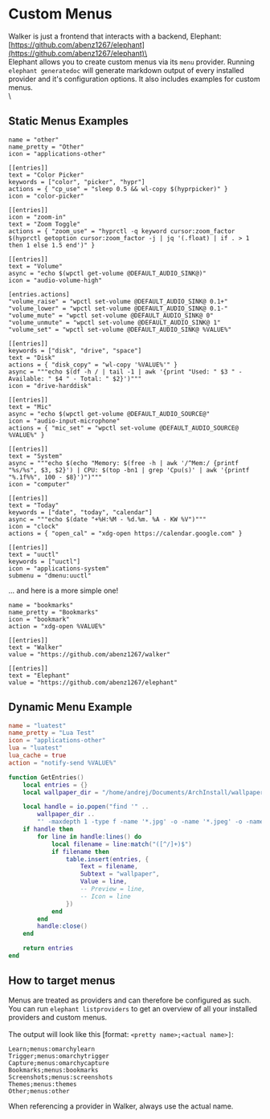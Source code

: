 # Custom Menus

Walker is just a frontend that interacts with a backend, Elephant: [https://github.com/abenz1267/elephant](https://github.com/abenz1267/elephant)\
\
Elephant allows you to create custom menus via its `menu` provider. Running `elephant generatedoc` will generate markdown output of every installed provider and it's configuration options. It also includes examples for custom menus.\
\

## Static Menus Examples

```
name = "other"
name_pretty = "Other"
icon = "applications-other"

[[entries]]
text = "Color Picker"
keywords = ["color", "picker", "hypr"]
actions = { "cp_use" = "sleep 0.5 && wl-copy $(hyprpicker)" }
icon = "color-picker"

[[entries]]
icon = "zoom-in"
text = "Zoom Toggle"
actions = { "zoom_use" = "hyprctl -q keyword cursor:zoom_factor $(hyprctl getoption cursor:zoom_factor -j | jq '(.float) | if . > 1 then 1 else 1.5 end')" }

[[entries]]
text = "Volume"
async = "echo $(wpctl get-volume @DEFAULT_AUDIO_SINK@)"
icon = "audio-volume-high"

[entries.actions]
"volume_raise" = "wpctl set-volume @DEFAULT_AUDIO_SINK@ 0.1+"
"volume_lower" = "wpctl set-volume @DEFAULT_AUDIO_SINK@ 0.1-"
"volume_mute" = "wpctl set-volume @DEFAULT_AUDIO_SINK@ 0"
"volume_unmute" = "wpctl set-volume @DEFAULT_AUDIO_SINK@ 1"
"volume_set" = "wpctl set-volume @DEFAULT_AUDIO_SINK@ %VALUE%"

[[entries]]
keywords = ["disk", "drive", "space"]
text = "Disk"
actions = { "disk_copy" = "wl-copy '%VALUE%'" }
async = """echo $(df -h / | tail -1 | awk '{print "Used: " $3 " - Available: " $4 " - Total: " $2}')"""
icon = "drive-harddisk"

[[entries]]
text = "Mic"
async = "echo $(wpctl get-volume @DEFAULT_AUDIO_SOURCE@"
icon = "audio-input-microphone"
actions = { "mic_set" = "wpctl set-volume @DEFAULT_AUDIO_SOURCE@ %VALUE%" }

[[entries]]
text = "System"
async = """echo $(echo "Memory: $(free -h | awk '/^Mem:/ {printf "%s/%s", $3, $2}') | CPU: $(top -bn1 | grep 'Cpu(s)' | awk '{printf "%.1f%%", 100 - $8}')")"""
icon = "computer"

[[entries]]
text = "Today"
keywords = ["date", "today", "calendar"]
async = """echo $(date "+%H:%M - %d.%m. %A - KW %V")"""
icon = "clock"
actions = { "open_cal" = "xdg-open https://calendar.google.com" }

[[entries]]
text = "uuctl"
keywords = ["uuctl"]
icon = "applications-system"
submenu = "dmenu:uuctl"

```

... and here is a more simple one!

```
name = "bookmarks"
name_pretty = "Bookmarks"
icon = "bookmark"
action = "xdg-open %VALUE%"

[[entries]]
text = "Walker"
value = "https://github.com/abenz1267/walker"

[[entries]]
text = "Elephant"
value = "https://github.com/abenz1267/elephant"
```

## Dynamic Menu Example

```toml
name = "luatest"
name_pretty = "Lua Test"
icon = "applications-other"
lua = "luatest"
lua_cache = true
action = "notify-send %VALUE%"
```

```lua
function GetEntries()
    local entries = {}
    local wallpaper_dir = "/home/andrej/Documents/ArchInstall/wallpapers"

    local handle = io.popen("find '" ..
        wallpaper_dir ..
        "' -maxdepth 1 -type f -name '*.jpg' -o -name '*.jpeg' -o -name '*.png' -o -name '*.gif' -o -name '*.bmp' -o -name '*.webp' 2>/dev/null")
    if handle then
        for line in handle:lines() do
            local filename = line:match("([^/]+)$")
            if filename then
                table.insert(entries, {
                    Text = filename,
                    Subtext = "wallpaper",
                    Value = line,
                    -- Preview = line,
                    -- Icon = line
                })
            end
        end
        handle:close()
    end

    return entries
end
```

## How to target menus

Menus are treated as providers and can therefore be configured as such. You can run `elephant listproviders` to get an overview of all your installed providers and custom menus.\
\
The output will look like this \[format: `<pretty name>;<actual name>]`:

```
Learn;menus:omarchylearn
Trigger;menus:omarchytrigger
Capture;menus:omarchycapture
Bookmarks;menus:bookmarks
Screenshots;menus:screenshots
Themes;menus:themes
Other;menus:other
```

When referencing a provider in Walker, always use the actual name.
